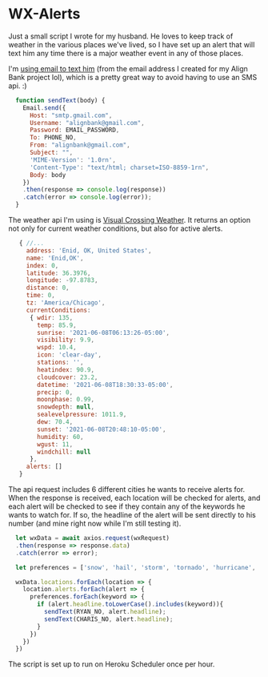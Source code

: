 # WX-Alerts

Just a small script I wrote for my husband. He loves to keep track of weather in the various places we've lived, so I have set up an alert that will text him any time there is a major weather event in any of those places.

I'm [using email to text him](https://www.techrepublic.com/blog/microsoft-office/use-outlook-to-send-e-mail-to-a-cell-phone/) (from the email address I created for my Align Bank project lol), which is a pretty great way to avoid having to use an SMS api. :)
```javascript
  function sendText(body) {
    Email.send({
      Host: "smtp.gmail.com",
      Username: "alignbank@gmail.com",
      Password: EMAIL_PASSWORD,
      To: PHONE_NO,
      From: "alignbank@gmail.com",
      Subject: "",
      'MIME-Version': '1.0rn',
      'Content-Type': "text/html; charset=ISO-8859-1rn",
      Body: body
    })
    .then(response => console.log(response))
    .catch(error => console.log(error));
  }
```

The weather api I'm using is [Visual Crossing Weather](https://www.visualcrossing.com/resources/documentation/weather-api/weather-api-documentation/). It returns an option not only for current weather conditions, but also for active alerts.
```javascript
   { //...
     address: 'Enid, OK, United States',
     name: 'Enid,OK',
     index: 0,
     latitude: 36.3976,
     longitude: -97.8783,
     distance: 0,
     time: 0,
     tz: 'America/Chicago',
     currentConditions:
      { wdir: 135,
        temp: 85.9,
        sunrise: '2021-06-08T06:13:26-05:00',
        visibility: 9.9,
        wspd: 10.4,
        icon: 'clear-day',
        stations: '',
        heatindex: 90.9,
        cloudcover: 23.2,
        datetime: '2021-06-08T18:30:33-05:00',
        precip: 0,
        moonphase: 0.99,
        snowdepth: null,
        sealevelpressure: 1011.9,
        dew: 70.4,
        sunset: '2021-06-08T20:48:10-05:00',
        humidity: 60,
        wgust: 11,
        windchill: null 
      },
     alerts: [] 
   }
```

The api request includes 6 different cities he wants to receive alerts for. When the response is received, each location will be checked for alerts, and each alert will be checked to see if they contain any of the keywords he wants to watch for. If so, the headline of the alert will be sent directly to his number (and mine right now while I'm still testing it). 
```javascript
  let wxData = await axios.request(wxRequest)
  .then(response => response.data)
  .catch(error => error);

  let preferences = ['snow', 'hail', 'storm', 'tornado', 'hurricane', 'flood', 'winter', 'ice'];

  wxData.locations.forEach(location => {
    location.alerts.forEach(alert => {
      preferences.forEach(keyword => {
        if (alert.headline.toLowerCase().includes(keyword)){
          sendText(RYAN_NO, alert.headline);
          sendText(CHARIS_NO, alert.headline);
        }
      })
    })
  })
  ```
The script is set up to run on Heroku Scheduler once per hour. 
